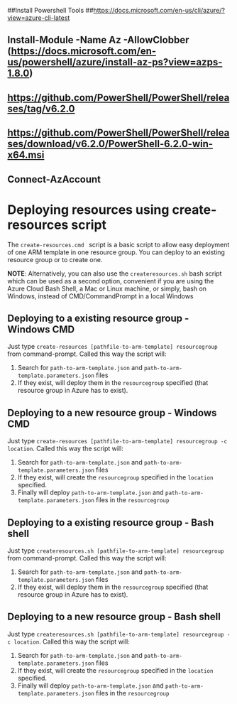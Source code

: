 ##Install Powershell Tools
##https://docs.microsoft.com/en-us/cli/azure/?view=azure-cli-latest
## Install-Module -Name Az -AllowClobber (https://docs.microsoft.com/en-us/powershell/azure/install-az-ps?view=azps-1.8.0)
## https://github.com/PowerShell/PowerShell/releases/tag/v6.2.0
## https://github.com/PowerShell/PowerShell/releases/download/v6.2.0/PowerShell-6.2.0-win-x64.msi
## Connect-AzAccount


# Deploying resources using create-resources script

The `create-resources.cmd ` script is a basic script to allow easy deployment of one ARM template in one resource group. You can deploy to an existing resource group or to create one.

**NOTE**: Alternatively, you can also use the `createresources.sh` bash script which can be used as a second option, convenient if you are using the Azure Cloud Bash Shell, a Mac or Linux machine, or simply, bash on Windows, instead of CMD/CommandPrompt in a local Windows

## Deploying to a existing resource group - Windows CMD

Just type `create-resources [pathfile-to-arm-template] resourcegroup` from command-prompt. Called this way the script will:

1. Search for `path-to-arm-template.json` and `path-to-arm-template.parameters.json` files
2. If they exist, will deploy them in the `resourcegroup` specified (that resource group in Azure has to exist).

## Deploying to a new resource group - Windows CMD

Just type `create-resources [pathfile-to-arm-template] resourcegroup -c location`. Called this way the script will:

1. Search for `path-to-arm-template.json` and `path-to-arm-template.parameters.json` files
2. If they exist, will create the `resourcegroup` specified in the `location` specified.
3. Finally will deploy `path-to-arm-template.json` and `path-to-arm-template.parameters.json` files in the `resourcegroup`



## Deploying to a existing resource group - Bash shell

Just type `createresources.sh [pathfile-to-arm-template] resourcegroup` from command-prompt. Called this way the script will:

1. Search for `path-to-arm-template.json` and `path-to-arm-template.parameters.json` files
2. If they exist, will deploy them in the `resourcegroup` specified (that resource group in Azure has to exist).

## Deploying to a new resource group - Bash shell

Just type `createresources.sh [pathfile-to-arm-template] resourcegroup -c location`. Called this way the script will:

1. Search for `path-to-arm-template.json` and `path-to-arm-template.parameters.json` files
2. If they exist, will create the `resourcegroup` specified in the `location` specified.
3. Finally will deploy `path-to-arm-template.json` and `path-to-arm-template.parameters.json` files in the `resourcegroup`


